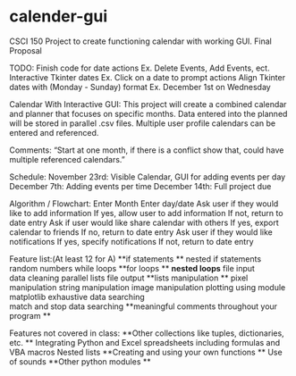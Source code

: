 # calender-gui
CSCI 150 Project to create functioning calendar with working GUI. 
Final Proposal 

TODO: 
Finish code for date actions Ex. Delete Events, Add Events, ect. 
Interactive Tkinter dates Ex. Click on a date to prompt actions
Align Tkinter dates with (Monday - Sunday) format Ex. December 1st on Wednesday

Calendar With Interactive GUI:
This project will create a combined calendar and planner that focuses on specific months. Data entered into the planned will be stored in parallel .csv files. Multiple user profile calendars can be entered and referenced.

Comments: “Start at one month, if there is a conflict show that, could have multiple referenced calendars.”

Schedule: 
November 23rd: Visible Calendar, GUI for adding events per day
December 7th: Adding events per time
December 14th: Full project due

Algorithm / Flowchart:
Enter Month
Enter day/date
Ask user if they would like to add information
If yes, allow user to add information
If not, return to date entry
Ask if user would like share calendar with others
If yes, export calendar to friends
If no, return to date entry
Ask user if they would like notifications
If yes, specify notifications
If not, return to date entry
 
Feature list:(At least 12 for A) 
**if statements **
nested if statements 
random numbers 
while loops 
**for loops **
**nested loops** 
file input  
data cleaning 
parallel lists 
file output 
**lists manipulation **
pixel manipulation 
string manipulation 
image manipulation 
plotting using module matplotlib 
exhaustive data searching  
match and stop data searching 
**meaningful comments throughout your program **

Features not covered in class: 
**Other collections like tuples, dictionaries, etc. **
Integrating Python and Excel spreadsheets including formulas and VBA macros 
Nested lists 
**Creating and using your own functions **
Use of sounds 
**Other python modules **

 
